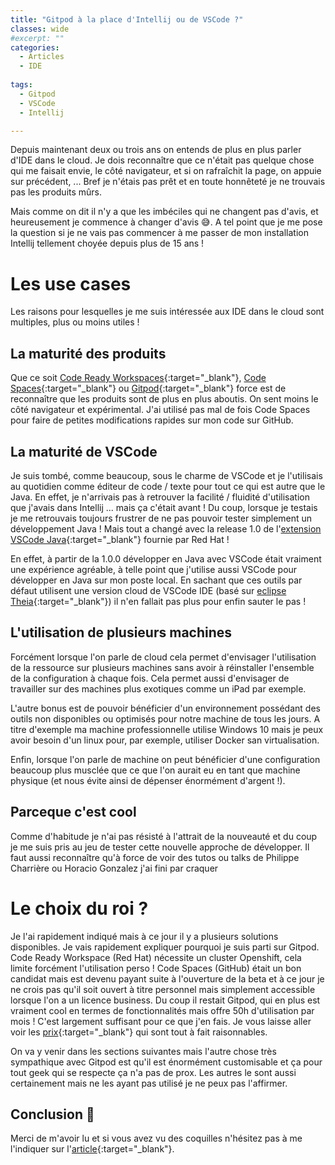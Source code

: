 ```yaml
---
title: "Gitpod à la place d'Intellij ou de VSCode ?"
classes: wide
#excerpt: ""
categories:
  - Articles
  - IDE
  
tags:
  - Gitpod
  - VSCode
  - Intellij

---
```

Depuis maintenant deux ou trois ans on entends de plus en plus parler d'IDE dans le cloud.
Je dois reconnaître que ce n'était pas quelque chose qui me faisait envie, le côté navigateur, et si on rafraîchit la page, on appuie sur précédent, ...
Bref je n'étais pas prêt et en toute honnêteté je ne trouvais pas les produits mûrs.

Mais comme on dit il n'y a que les imbéciles qui ne changent pas d'avis, et heureusement je commence à changer d'avis 😅.
A tel point que je me pose la question si je ne vais pas commencer à me passer de mon installation Intellij tellement choyée depuis plus de 15 ans !

# Les use cases

Les raisons pour lesquelles je me suis intéressée aux IDE dans le cloud sont multiples, plus ou moins utiles !

## La maturité des produits
Que ce soit [Code Ready Workspaces](https://developers.redhat.com/products/codeready-workspaces/overview){:target="_blank"}, [Code Spaces](https://github.com/features/codespaces){:target="_blank"} ou [Gitpod](https://gitpod.io/){:target="_blank"} force est de reconnaître que les produits sont de plus en plus aboutis.
On sent moins le côté navigateur et expérimental.
J'ai utilisé pas mal de fois Code Spaces pour faire de petites modifications rapides sur mon code sur GitHub.

## La maturité de VSCode
Je suis tombé, comme beaucoup, sous le charme de VSCode et je l'utilisais au quotidien comme éditeur de code / texte pour tout ce qui est autre que le Java.
En effet, je n'arrivais pas à retrouver la facilité / fluidité d'utilisation que j'avais dans Intellij ... mais ça c'était avant !
Du coup, lorsque je testais je me retrouvais toujours frustrer de ne pas pouvoir tester simplement un développement Java !
Mais tout a changé avec la release 1.0 de l'[extension VSCode Java](https://github.com/redhat-developer/vscode-java){:target="_blank"} fournie par Red Hat !

En effet, à partir de la 1.0.0 développer en Java avec VSCode était vraiment une expérience agréable, à telle point que j'utilise aussi VSCode pour développer en Java sur mon poste local.
En sachant que ces outils par défaut utilisent une version cloud de VSCode IDE (basé sur [eclipse Theia](https://github.com/eclipse-theia/theia){:target="_blank"}) il n'en fallait pas plus pour enfin sauter le pas !

## L'utilisation de plusieurs machines
Forcément lorsque l'on parle de cloud cela permet d'envisager l'utilisation de la ressource sur plusieurs machines sans avoir à réinstaller l'ensemble de la configuration à chaque fois.
Cela permet aussi d'envisager de travailler sur des machines plus exotiques comme un iPad par exemple.

L'autre bonus est de pouvoir bénéficier d'un environnement possédant des outils non disponibles ou optimisés pour notre machine de tous les jours. 
A titre d'exemple ma machine professionnelle utilise Windows 10 mais je peux avoir besoin d'un linux pour, par exemple, utiliser Docker san virtualisation.

Enfin, lorsque l'on parle de machine on peut bénéficier d'une configuration beaucoup plus musclée que ce que l'on aurait eu en tant que machine physique (et nous évite ainsi de dépenser énormément d'argent !).

## Parceque c'est cool
Comme d'habitude je n'ai pas résisté à l'attrait de la nouveauté et du coup je me suis pris au jeu de tester cette nouvelle approche de développer.
Il faut aussi reconnaître qu'à force de voir des tutos ou talks de Philippe Charrière ou Horacio Gonzalez j'ai fini par craquer 

# Le choix du roi ?
Je l'ai rapidement indiqué mais à ce jour il y a plusieurs solutions disponibles.
Je vais rapidement expliquer pourquoi je suis parti sur Gitpod.
Code Ready Workspace (Red Hat) nécessite un cluster Openshift, cela limite forcément l'utilisation perso ! 
Code Spaces (GitHub) était un bon candidat mais est devenu payant suite à l'ouverture de la beta et à ce jour je ne crois pas qu'il soit ouvert à titre personnel mais simplement accessible lorsque l'on a un licence business.
Du coup il restait Gitpod, qui en plus est vraiment cool en termes de fonctionnalités mais offre 50h d'utilisation par mois !
C'est largement suffisant pour ce que j'en fais.
Je vous laisse aller voir les [prix](https://www.gitpod.io/pricing/){:target="_blank"} qui sont tout à fait raisonnables.

On va y venir dans les sections suivantes mais l'autre chose très sympathique avec Gitpod est qu'il est énormément customisable et ça pour tout geek qui se respecte ça n'a pas de prox.
Les autres le sont aussi certainement mais ne les ayant pas utilisé je ne peux pas l'affirmer.


## Conclusion 🧐

Merci de m'avoir lu et si vous avez vu des coquilles n'hésitez pas à me l'indiquer sur l'[article](https://github.com/philippart-s/blog){:target="_blank"}. 